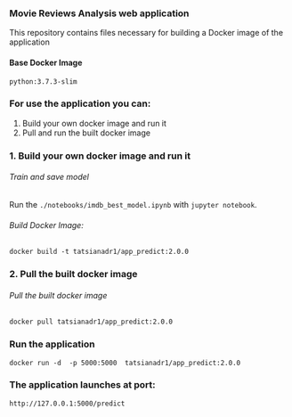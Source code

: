 ### Movie Reviews Analysis web application 
This repository contains files necessary for building a Docker image of the application

#### Base Docker Image
`python:3.7.3-slim`

### For use the application you can:
1. Build your own docker image and run it
2. Pull and run the built docker image 

### 1. Build your own docker image and run it

###### Train and save model
Run the `./notebooks/imdb_best_model.ipynb` with `jupyter notebook`.

###### Build Docker Image:
`docker build -t tatsianadr1/app_predict:2.0.0`


### 2. Pull the built docker image 

###### Pull the built docker image
`docker pull tatsianadr1/app_predict:2.0.0`



### Run the application  
`docker run -d  -p 5000:5000  tatsianadr1/app_predict:2.0.0`

### The application launches at port: 
`http://127.0.0.1:5000/predict`


